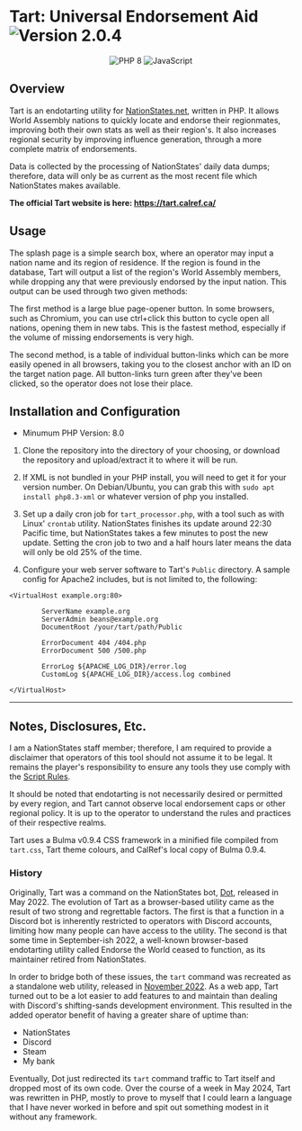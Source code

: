# Tart: Universal Endorsement Aid ![Version 2.0.4](https://img.shields.io/badge/Version-2.0.4-0099ff)

<div align="center">
  <img src="https://img.shields.io/badge/-PHP 8-777BB4?logo=php&logoColor=white&style=flat" alt="PHP 8"> <img src="https://img.shields.io/badge/-JavaScript-F7DF1E?logo=javascript&logoColor=white&style=flat" alt="JavaScript">
</div>

## Overview
Tart is an endotarting utility for [NationStates.net](https://www.nationstates.net/), written in PHP. It allows World Assembly nations to quickly locate and endorse their regionmates, improving both their own stats as well as their region's. It also increases regional security by improving influence generation, through a more complete matrix of endorsements.

Data is collected by the processing of NationStates' daily data dumps; therefore, data will only be as current as the most recent file which NationStates makes available.

**The official Tart website is here: https://tart.calref.ca/**

## Usage

The splash page is a simple search box, where an operator may input a nation name and its region of residence. If the region is found in the database, Tart will output a list of the region's World Assembly members, while dropping any that were previously endorsed by the input nation. This output can be used through two given methods:

The first method is a large blue page-opener button. In some browsers, such as Chromium, you can use ctrl+click this button to cycle open all nations, opening them in new tabs. This is the fastest method, especially if the volume of missing endorsements is very high.

The second method, is a table of individual button-links which can be more easily opened in all browsers, taking you to the closest anchor with an ID on the target nation page. All button-links turn green after they've been clicked, so the operator does not lose their place.

## Installation and Configuration

- Minumum PHP Version: 8.0

1. Clone the repository into the directory of your choosing, or download the repository and upload/extract it to where it will be run.

2. If XML is not bundled in your PHP install, you will need to get it for your version number. On Debian/Ubuntu, you can grab this with `sudo apt install php8.3-xml` or whatever version of php you installed.

3. Set up a daily cron job for `tart_processor.php`, with a tool such as with Linux' `crontab` utility. NationStates finishes its update around 22:30 Pacific time, but NationStates takes a few minutes to post the new update. Setting the cron job to two and a half hours later means the data will only be old 25% of the time.

4. Configure your web server software to Tart's `Public` directory. A sample config for Apache2 includes, but is not limited to, the following:

```
<VirtualHost example.org:80>

        ServerName example.org
        ServerAdmin beans@example.org
        DocumentRoot /your/tart/path/Public

        ErrorDocument 404 /404.php
        ErrorDocument 500 /500.php

        ErrorLog ${APACHE_LOG_DIR}/error.log
        CustomLog ${APACHE_LOG_DIR}/access.log combined

</VirtualHost>

```

---

## Notes, Disclosures, Etc.

I am a NationStates staff member; therefore, I am required to provide a disclaimer that operators of this tool should not assume it to be legal. It remains the player's responsibility to ensure any tools they use comply with the [Script Rules](https://forum.nationstates.net/viewtopic.php?p=16394966#p16394966).

It should be noted that endotarting is not necessarily desired or permitted by every region, and Tart cannot observe local endorsement caps or other regional policy. It is up to the operator to understand the rules and practices of their respective realms.

Tart uses a Bulma v0.9.4 CSS framework in a minified file compiled from `tart.css`, Tart theme colours, and CalRef's local copy of Bulma 0.9.4.

### History

Originally, Tart was a command on the NationStates bot, [Dot](https://calref.ca/dot/#tart_command), released in May 2022. The evolution of Tart as a browser-based utility came as the result of two strong and regrettable factors. The first is that a function in a Discord bot is inherently restricted to operators with Discord accounts, limiting how many people can have access to the utility. The second is that some time in September-ish 2022, a well-known browser-based endotarting utility called Endorse the World ceased to function, as its maintainer retired from NationStates.

In order to bridge both of these issues, the `tart` command was recreated as a standalone web utility, released in [November 2022](https://forum.calref.ca/index.php?topic=9.msg3948#msg3948). As a web app, Tart turned out to be a lot easier to add features to and maintain than dealing with Discord's shifting-sands development environment. This resulted in the added operator benefit of having a greater share of uptime than:
- NationStates
- Discord
- Steam
- My bank

Eventually, Dot just redirected its `tart` command traffic to Tart itself and dropped most of its own code. Over the course of a week in May 2024, Tart was rewritten in PHP, mostly to prove to myself that I could learn a language that I have never worked in before and spit out something modest in it without any framework.